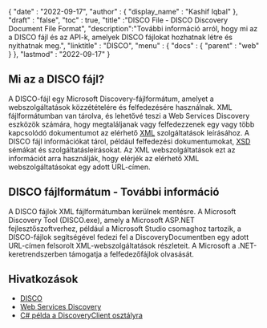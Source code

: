{
  "date" : "2022-09-17",
  "author" : {
    "display_name" : "Kashif Iqbal"
},
  "draft" : "false",
  "toc" : true,
  "title" :"DISCO File - DISCO Discovery Document File Format",
  "description":"További információ arról, hogy mi az a DISCO fájl és az API-k, amelyek DISCO fájlokat hozhatnak létre és nyithatnak meg.",
  "linktitle" : "DISCO",
  "menu" : {
    "docs" : {
      "parent" : "web"
}
},
  "lastmod" : "2022-09-17"
}

## Mi az a DISCO fájl?

A DISCO-fájl egy Microsoft Discovery-fájlformátum, amelyet a webszolgáltatások közzétételére és felfedezésére használnak. XML fájlformátumban van tárolva, és lehetővé teszi a Web Services Discovery eszközök számára, hogy megtaláljanak vagy felfedezzenek egy vagy több kapcsolódó dokumentumot az elérhető [XML](/hu/web/xml/) szolgáltatások leírásához. A DISCO fájl információkat tárol, például felfedezési dokumentumokat, [XSD](https://docs.fileformat.com/programming/xsd/) sémákat és szolgáltatásleírásokat. Az XML webszolgáltatások ezt az információt arra használják, hogy elérjék az elérhető XML webszolgáltatásokat egy adott URL-címen.

## DISCO fájlformátum - További információ

A DISCO fájlok XML fájlformátumban kerülnek mentésre. A Microsoft Discovery Tool (DISCO.exe), amely a Microsoft ASP.NET fejlesztőszoftverhez, például a Microsoft Studio csomaghoz tartozik, a DISCO-fájlok segítségével fedezi fel a DiscoveryDocumentben egy adott URL-címen felsorolt XML-webszolgáltatások részleteit. A Microsoft a .NET-keretrendszerben támogatja a felfedezőfájlok olvasását.

## Hivatkozások

* [DISCO](https://appsource.microsoft.com/en-us/product/office/WA104381894)
* [Web Services Discovery](https://en.wikipedia.org/wiki/Web_Services_Discovery)
* [C# példa a DiscoveryClient osztályra](https://learn.microsoft.com/en-us/dotnet/api/system.web.services.discovery.discoveryclientprotocol?view=netframework-4.8)

